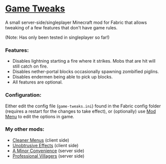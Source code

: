 # [Game Tweaks](https://modrinth.com/mod/game-tweaks)
A small server-side/singleplayer Minecraft mod for Fabric that allows tweaking of a few features that don't have game rules.

(Note: Has only been tested in singleplayer so far!)

### Features:
* Disables lightning starting a fire where it strikes. Mobs that are hit will still catch on fire.
* Disables nether-portal blocks occasionally spawning zombified piglins.
* Disables endermen being able to pick up blocks.
* All features are optional.

### Configuration:
Either edit the config file (`game-tweaks.ini`) found in the Fabric config folder (requires a restart for the changes to take effect), or (optionally) use [Mod Menu](https://modrinth.com/mod/modmenu) to edit the options in game.

### My other mods:
* [Cleaner Menus](https://modrinth.com/mod/cleaner-menus) (client side)
* [Unobtrusive Effects](https://modrinth.com/mod/unobtrusive-effects) (client side)
* [A Minor Convenience](https://modrinth.com/mod/a-minor-convenience) (server side)
* [Professional Villagers](https://modrinth.com/mod/professional-villagers) (server side)
